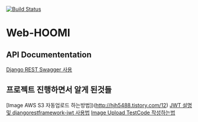 [![Build Status](https://travis-ci.org/fastcampus-HOOMI/Web-HOOMI.svg?branch=develop)](https://travis-ci.org/fastcampus-HOOMI/Web-HOOMI)

# Web-HOOMI

## API Documententation

[Django REST Swagger 사용](http://django-rest-swagger.readthedocs.io/en/latest/)

## 프로젝트 진행하면서 알게 된것들
[Image AWS S3 자동업로드 하는방법])(http://hjh5488.tistory.com/12)
[JWT 설명 및 djangorestframework-jwt 사용법](http://hjh5488.tistory.com/10)
[Image Upload TestCode 작성하는법](http://hjh5488.tistory.com/13)
